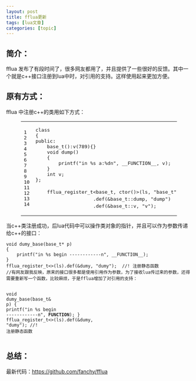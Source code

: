 ```yaml
---
layout: post
title: fflua更新 
tags: [lua文章]
categories: [topic]
---
```

<h2 id="简介："><a href="#简介：" class="headerlink" title="简介："></a>简介：</h2><p>fflua 发布了有段时间了，很多网友都用了，并且提供了一些很好的反馈。其中一个就是c++接口注册到lua中时，对引用的支持。这样使用起来更加方便。</p>
<h2 id="原有方式："><a href="#原有方式：" class="headerlink" title="原有方式："></a>原有方式：</h2><p>fflua 中注册c++的类用如下方式：</p>
<figure class="highlight cpp"><table><tbody><tr><td class="gutter"><pre><span class="line">1</span><br/><span class="line">2</span><br/><span class="line">3</span><br/><span class="line">4</span><br/><span class="line">5</span><br/><span class="line">6</span><br/><span class="line">7</span><br/><span class="line">8</span><br/><span class="line">9</span><br/><span class="line">10</span><br/><span class="line">11</span><br/><span class="line">12</span><br/><span class="line">13</span><br/><span class="line">14</span><br/></pre></td><td class="code"><pre><span class="line"><span class="class"><span class="keyword">class</span> </span></span><br/><span class="line"><span class="class">{</span></span><br/><span class="line"><span class="keyword">public</span>:</span><br/><span class="line">    <span class="keyword">base_t</span>():v(<span class="number">789</span>){}</span><br/><span class="line">    <span class="function"><span class="keyword">void</span> <span class="title">dump</span><span class="params">()</span></span></span><br/><span class="line"><span class="function">    </span>{</span><br/><span class="line">        <span class="built_in">printf</span>(<span class="string">&#34;in %s a:%dn&#34;</span>, __FUNCTION__, v);</span><br/><span class="line">    }</span><br/><span class="line">    <span class="keyword">int</span> v;</span><br/><span class="line">};</span><br/><span class="line"></span><br/><span class="line">    <span class="keyword">fflua_register_t</span>&lt;<span class="keyword">base_t</span>, ctor()&gt;(ls, <span class="string">&#34;base_t&#34;</span>)  <span class="comment">//! 注册构造函数</span></span><br/><span class="line">                    .def(&amp;<span class="keyword">base_t</span>::dump, <span class="string">&#34;dump&#34;</span>)     <span class="comment">//! 注册基类的函数</span></span><br/><span class="line">                    .def(&amp;<span class="keyword">base_t</span>::v, <span class="string">&#34;v&#34;</span>);          <span class="comment">//! 注册基类的属性</span></span><br/></pre></td></tr></tbody></table></figure>
<p>当c++类注册成功，后lua代码中可以操作类对象的指针，并且可以作为参数传递给c++的接口：</p>
<pre><code class="cpp"><span class="function"><span class="keyword">void</span> <span class="title">dumy_base</span><span class="params">(<span class="keyword">base_t</span>* p)</span></span>
<span class="function"></span>{
    <span class="built_in">printf</span>(<span class="string">&#34;in %s begin ------------n&#34;</span>, __FUNCTION__);
}
<span class="keyword">fflua_register_t</span>&lt;&gt;(ls).def(&amp;dumy, <span class="string">&#34;dumy&#34;</span>);  <span class="comment">//! 注册静态函数</span>
<span class="comment">//有网友跟我反映，原来的接口很多都是使用引用作为参数，为了接收lua传过来的参数，还得需要重新写一个函数，比较麻烦，于是fflua增加了对引用的支持：</span>

<span class="function"><span class="keyword">void</span> <span class="title">dumy_base</span><span class="params">(<span class="keyword">base_t</span>&amp; p)</span></span>
<span class="function"></span>{
    <span class="built_in">printf</span>(<span class="string">&#34;in %s begin ------------n&#34;</span>, __FUNCTION__);
}
<span class="keyword">fflua_register_t</span>&lt;&gt;(ls).def(&amp;dumy, <span class="string">&#34;dumy&#34;</span>); <span class="comment">//! 注册静态函数</span>
</code></pre>
<h2 id="总结："><a href="#总结：" class="headerlink" title="总结："></a>总结：</h2><p>最新代码：<a href="https://github.com/fanchy/fflua" target="_blank" rel="noopener noreferrer">https://github.com/fanchy/fflua</a></p>